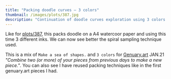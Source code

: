 ```yaml
---
title: "Packing doodle curves – 3 colors"
thumbnail: /images/plots/387.jpg
description: "Continuation of doodle curves exploration using 3 colors."
---
```


Like for [plots/387](/plots/387), this packs doodle on a A4 watercoor paper and using this time 3 different inks. We can now see better the spiral sampling technique used.

This is a mix of `Make a sea of shapes.` and `3 colors` for [Genuary.art](https://genuary.art) JAN.21 *"Combine two (or more) of your pieces from previous days to make a new piece."*. You can also see I have reused packing techniques like in the first genuary.art pieces I had.
